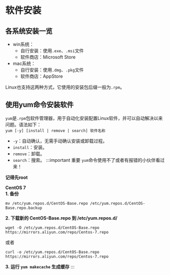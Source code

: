# 软件安装
## 各系统安装一览
- win系统：
  - 自行安装：使用`.exe`、`.msi`文件
  - 软件商店：Microsoft Store
- mac系统：
  - 自行安装：使用`.dmg`、`.pkg`文件
  - 软件商店：AppStore

Linux也支持这两种方式，它使用的安装包后缀一般为`.rpm`。
## 使用yum命令安装软件
`yum`是`.rpm`包软件管理器，用于自动化安装配置Linux软件，并可以自动解决以来问题。语法如下：  
`yum [-y] [install | remove | search] 软件名称`
- `-y`：自动确认，无需手动确认安装或卸载过程。
- `install`：安装。
- `remove`：卸载。
- `search`：搜索。
:::important 重要
`yum`命令使用不了或者有报错的小伙伴看过来！

**记得先root**

**CentOS 7**  
**1. 备份**
```
mv /etc/yum.repos.d/CentOS-Base.repo /etc/yum.repos.d/CentOS-Base.repo.backup
```
**2. 下载新的 CentOS-Base.repo 到 /etc/yum.repos.d/**
```
wget -O /etc/yum.repos.d/CentOS-Base.repo https://mirrors.aliyun.com/repo/Centos-7.repo
```
或者
```
curl -o /etc/yum.repos.d/CentOS-Base.repo https://mirrors.aliyun.com/repo/Centos-7.repo
```
**3. 运行 `yum makecache` 生成缓存**
:::